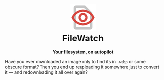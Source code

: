 <div align="center">

<h1 align="center">
<img src="./src/main/resources/logo.png" width=86/><br/>FileWatch
</h1>

<b>Your filesystem, on autopilot</b>

</div>

Have you ever downloaded an image only to find its in `.webp` or some obscure format? Then you end up reuploading it somewhere just to convert it — and redownloading it all over again?